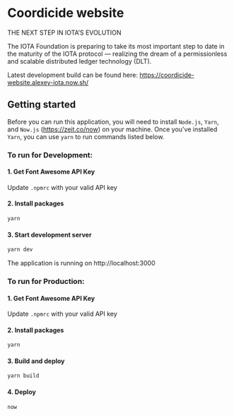 # Coordicide website

THE NEXT STEP IN IOTA’S EVOLUTION

The IOTA Foundation is preparing to take its most important step to date in the maturity of the IOTA protocol — realizing the dream of a permissionless and scalable distributed ledger technology (DLT). 



Latest development build can be found here: https://coordicide-website.alexey-iota.now.sh/






## Getting started

Before you can run this application, you will need to install `Node.js`, `Yarn`, and `Now.js` (https://zeit.co/now) on your machine. Once you've installed `Yarn`, you can use `yarn` to run commands listed below.

### To run for Development:

#### 1. Get Font Awesome API Key

Update `.npmrc` with your valid API key

#### 2. Install packages

```javascript
yarn
```

#### 3. Start development server

```javascript
yarn dev
```

The application is running on http://localhost:3000


### To run for Production:

#### 1. Get Font Awesome API Key

Update `.npmrc` with your valid API key

#### 2. Install packages

```javascript
yarn
```

#### 3. Build and deploy

```javascript
yarn build
```

#### 4. Deploy

```javascript
now
```



